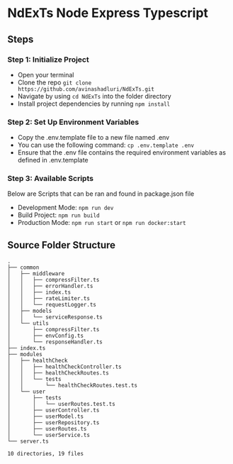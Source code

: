 # NdExTs Node Express Typescript

## Steps 

### Step 1: Initialize Project

- Open your terminal
- Clone the repo `git clone https://github.com/avinashadluri/NdExTs.git`
- Navigate by using `cd NdExTs` into the folder directory
- Install project dependencies by running `npm install`

### Step 2: Set Up Environment Variables

- Copy the .env.template file to a new file named .env
- You can use the following command: `cp .env.template .env`
- Ensure that the .env file contains the required environment variables as defined in .env.template

### Step 3: Available Scripts

Below are Scripts that can be ran and found in package.json file

- Development Mode: `npm run dev`
- Build Project: `npm run build`
- Production Mode: `npm run start` or `npm run docker:start`

## Source Folder Structure

```
.
├── common
│   ├── middleware
│   │   ├── compressFilter.ts
│   │   ├── errorHandler.ts
│   │   ├── index.ts
│   │   ├── rateLimiter.ts
│   │   └── requestLogger.ts
│   ├── models
│   │   └── serviceResponse.ts
│   └── utils
│       ├── compressFilter.ts
│       ├── envConfig.ts
│       └── responseHandler.ts
├── index.ts
├── modules
│   ├── healthCheck
│   │   ├── healthCheckController.ts
│   │   ├── healthCheckRoutes.ts
│   │   └── tests
│   │       └── healthCheckRoutes.test.ts
│   └── user
│       ├── tests
│       │   └── userRoutes.test.ts
│       ├── userController.ts
│       ├── userModel.ts
│       ├── userRepository.ts
│       ├── userRoutes.ts
│       └── userService.ts
└── server.ts

10 directories, 19 files
```

